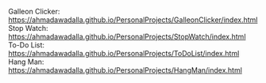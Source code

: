 Galleon Clicker: <a>https://ahmadawadalla.github.io/PersonalProjects/GalleonClicker/index.html</a>\
Stop Watch: https://ahmadawadalla.github.io/PersonalProjects/StopWatch/index.html \
To-Do List: https://ahmadawadalla.github.io/PersonalProjects/ToDoList/index.html \
Hang Man: https://ahmadawadalla.github.io/PersonalProjects/HangMan/index.html 
